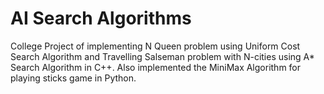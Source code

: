# AI Search Algorithms
College Project of implementing N Queen problem using Uniform Cost Search Algorithm and Travelling Salseman problem with N-cities using A* Search Algorithm in C++.
Also implemented the MiniMax Algorithm for playing sticks game in Python.
